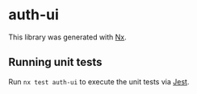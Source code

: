 # auth-ui

This library was generated with [Nx](https://nx.dev).

## Running unit tests

Run `nx test auth-ui` to execute the unit tests via [Jest](https://jestjs.io).
